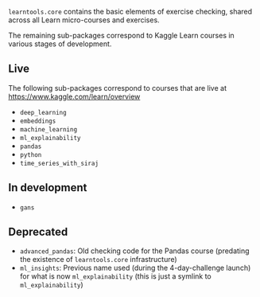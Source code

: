 `learntools.core` contains the basic elements of exercise checking, shared across all Learn micro-courses and exercises.

The remaining sub-packages correspond to Kaggle Learn courses in various stages of development.

## Live

The following sub-packages correspond to courses that are live at https://www.kaggle.com/learn/overview

- `deep_learning`
- `embeddings`
- `machine_learning`
- `ml_explainability`
- `pandas`
- `python`
- `time_series_with_siraj`

## In development

- `gans`

## Deprecated

- `advanced_pandas`: Old checking code for the Pandas course (predating the existence of `learntools.core` infrastructure)
- `ml_insights`: Previous name used (during the 4-day-challenge launch) for what is now `ml_explainability` (this is just a symlink to `ml_explainability`)
